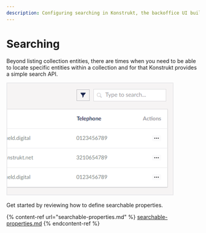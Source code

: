 ```yaml
---
description: Configuring searching in Konstrukt, the backoffice UI builder for Umbraco.
---
```


# Searching

Beyond listing collection entities, there are times when you need to be able to locate specific entities within a collection and for that Konstrukt provides a simple search API. 

![Search](../images/search.png)

Get started by reviewing how to define searchable properties.

{% content-ref url="searchable-properties.md" %}
[searchable-properties.md](searchable-properties.md)
{% endcontent-ref %}
